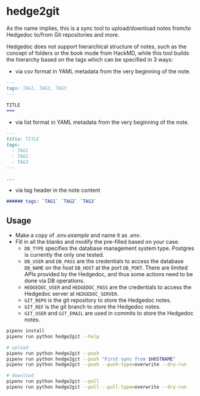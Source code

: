 hedge2git
===

As the name implies, this is a sync tool to upload/download notes from/to Hedgedoc to/from Git repositories and more.

Hedgedoc does not support hierarchical structure of notes, such as the concept of folders or the book mode from HackMD,
while this tool builds the hierarchy based on the tags which can be specified in 3 ways:

- via csv format in YAML metadata from the very beginning of the note.

```markdown
---
tags: TAG1, TAG2, TAG3
---

TITLE
===
```

- via list format in YAML metadata from the very beginning of the note.

```markdown
---
title: TITLE
tags:
  - TAG1
  - TAG2
  - TAG3
---

...
```

- via tag header in the note content

```markdown
###### tags: `TAG1` `TAG2` `TAG3`
```

Usage
---

- Make a copy of *.env.example* and name it as *.env*.
- Fill in all the blanks and modify the pre-filled based on your case.
  - `DB_TYPE` specifies the database management system type. Postgres is currently the only one tested.
  - `DB_USER` and `DB_PASS` are the credentials to access the database `DB_NAME` on the host `DB_HOST`
    at the port `DB_PORT`. There are limited APIs provided by the Hedgedoc, and thus some actions need to be done
    via DB operations.
  - `HEDGEDOC_USER` and `HEDGEDOC_PASS` are the credentials to access the Hedgedoc server at `HEDGEDOC_SERVER`.
  - `GIT_REPO` is the git repository to store the Hedgedoc notes.
  - `GIT_REF` is the git branch to store the Hedgedoc notes.
  - `GIT_USER` and `GIT_EMAIL` are used in commits to store the Hedgedoc notes.

```bash
pipenv install
pipenv run python hedge2git --help

# upload
pipenv run python hedge2git --push
pipenv run python hedge2git --push "First sync from $HOSTNAME"
pipenv run python hedge2git --push --push-type=overwrite --dry-run

# download
pipenv run python hedge2git --pull
pipenv run python hedge2git --pull --pull-type=overwrite --dry-run
```
